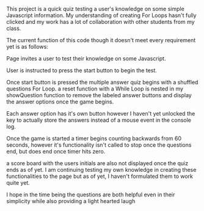 This project is a quick quiz testing a user's knowledge on some simple Javascript information. My understanding of creating For Loops hasn't fully clicked and my work has a lot of collaboration with other students from my class.

The current function of this code though it doesn't meet every requirement yet is as follows:

Page invites a user to test their knowledge on some Javascript.

User is instructed to press the start button to begin the test.

Once start button is pressed the multiple answer quiz begins with a shuffled questions For Loop.
a reset function with a While Loop is nested in my showQuestion function to remove the labeled answer buttons and display the answer options once the game begins.

Each answer option has it's own button however I haven't yet unlocked the key to actually store the answers instead of a mouse event in the console log.

Once the game is started a timer begins counting backwards from 60 seconds, however it's functionality isn't called to stop once the questions end, but does end once timer hits zero.

a score board with the users initials are also not displayed once the quiz ends as of yet. I am continuing testing my own knowledge in creating these functionalities to the page but as of yet, I haven't formulated them to work quite yet.

I hope in the time being the questions are both helpful even in their simplicity while also providing a light hearted laugh

